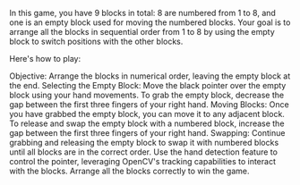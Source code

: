 In this game, you have 9 blocks in total: 8 are numbered from 1 to 8, and one is an empty block used for moving the numbered blocks. Your goal is to arrange all the blocks in sequential order from 1 to 8 by using the empty block to switch positions with the other blocks.

Here's how to play:

Objective: Arrange the blocks in numerical order, leaving the empty block at the end.
Selecting the Empty Block: Move the black pointer over the empty block using your hand movements. To grab the empty block, decrease the gap between the first three fingers of your right hand.
Moving Blocks: Once you have grabbed the empty block, you can move it to any adjacent block. To release and swap the empty block with a numbered block, increase the gap between the first three fingers of your right hand.
Swapping: Continue grabbing and releasing the empty block to swap it with numbered blocks until all blocks are in the correct order.
Use the hand detection feature to control the pointer, leveraging OpenCV's tracking capabilities to interact with the blocks. Arrange all the blocks correctly to win the game.

